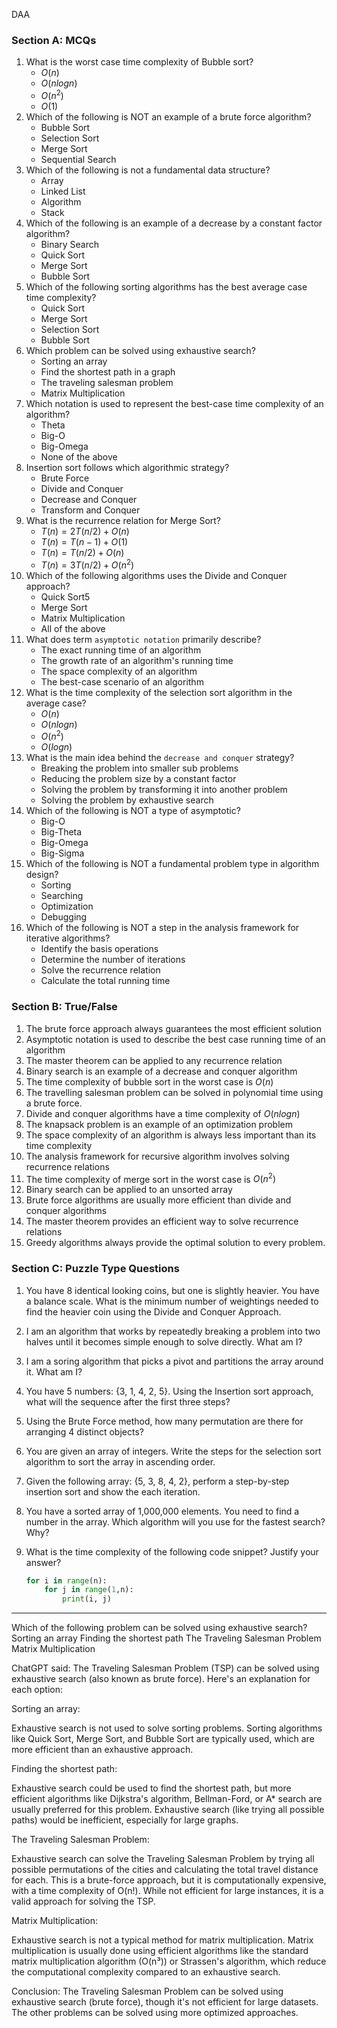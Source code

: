 DAA

### Section A: MCQs
1. What is the worst case time complexity of Bubble sort?
    - $O(n)$
    - $O(n log n)$
    - $O(n^2)$
    - $O(1)$
2. Which of the following is NOT an example of a brute force algorithm?
    - Bubble Sort
    - Selection Sort
    - Merge Sort
    - Sequential Search
3. Which of the following is not a fundamental data structure?
    - Array
    - Linked List
    - Algorithm
    - Stack
4. Which of the following is an example of a decrease by a constant factor algorithm?
    - Binary Search
    - Quick Sort
    - Merge Sort
    - Bubble Sort
5. Which of the following sorting algorithms has the best average case time complexity?
    - Quick Sort
    - Merge Sort
    - Selection Sort
    - Bubble Sort
6. Which problem can be solved using exhaustive search?
    - Sorting an array
    - Find the shortest path in a graph
    - The traveling salesman problem
    - Matrix Multiplication
7. Which notation is used to represent the best-case time complexity of an algorithm?
    - Theta
    - Big-O
    - Big-Omega
    - None of the above
8. Insertion sort follows which algorithmic strategy?
    - Brute Force
    - Divide and Conquer
    - Decrease and Conquer
    - Transform and Conquer
9. What is the recurrence relation for Merge Sort?
    - $T(n) = 2T(n/2) + O(n)$
    - $T(n) = T(n-1) + O(1)$
    - $T(n) = T(n/2) + O(n)$
    - $T(n) = 3T(n/2) + O(n^2)$
10. Which of the following algorithms uses the Divide and Conquer approach?
    - Quick Sort5
    - Merge Sort
    - Matrix Multiplication
    - All of the above
11. What does term `asymptotic notation` primarily describe?
    - The exact running time of an algorithm
    - The growth rate of an algorithm's running time
    - The space complexity of an algorithm
    - The best-case scenario of an algorithm
12. What is the time complexity of the selection sort algorithm in the average case?
    - $O(n)$
    - $O(n log n)$
    - $O(n^2)$
    - $O(log n)$
13. What is the main idea behind the `decrease and conquer` strategy?
    - Breaking the problem into smaller sub problems
    - Reducing the problem size by a constant factor
    - Solving the problem by transforming it into another problem
    - Solving the problem by exhaustive search
14. Which of the following is NOT a type of asymptotic?
    - Big-O
    - Big-Theta
    - Big-Omega
    - Big-Sigma
15. Which of the following is NOT a fundamental problem type in algorithm design?
    - Sorting
    - Searching
    - Optimization
    - Debugging
16. Which of the following is NOT a step in the analysis framework for iterative algorithms?
    - Identify the basis operations
    - Determine the number of iterations
    - Solve the recurrence relation
    - Calculate the total running time
   

### Section B: True/False
1. The brute force approach always guarantees the most efficient solution
2. Asymptotic notation is used to describe the best case running time of an algorithm
3. The master theorem can be applied to any recurrence relation
4. Binary search is an example of a decrease and conquer algorithm
5. The time complexity of bubble sort in the worst case is $O(n)$
6. The travelling salesman problem can be solved in polynomial time using a brute force.
7. Divide and conquer algorithms have a time complexity of $O(n log n)$
8. The knapsack problem is an example of an optimization problem
9. The space complexity of an algorithm is always less important than its time complexity
10. The analysis framework for recursive algorithm involves solving recurrence relations
11. The time complexity of merge sort in the worst case is $O(n^2)$
12. Binary search can be applied to an unsorted array
13. Brute force algorithms are usually more efficient than divide and conquer algorithms
14. The master theorem provides an efficient way to solve recurrence relations
15. Greedy algorithms always provide the optimal solution to every problem.

### Section C: Puzzle Type Questions
1. You have 8 identical looking coins, but one is slightly heavier. You have a balance scale. What is the minimum number of weightings needed to find the heavier coin using the Divide and Conquer Approach.

2. I am an algorithm that works by repeatedly breaking a problem into two halves until it becomes simple enough to solve directly. What am I?

3. I am a soring algorithm that picks a pivot and partitions the array around it. What am I?

4. You have 5 numbers: {3, 1, 4, 2, 5}. Using the Insertion sort approach, what will the sequence after the first three steps?

5. Using the Brute Force method, how many permutation are there for arranging 4 distinct objects?

6. You are given an array of integers. Write the steps for the selection sort algorithm to sort the array in ascending order.

7. Given the following array: {5, 3, 8, 4, 2}, perform a step-by-step insertion sort and show the each iteration.

8. You have a sorted array of 1,000,000 elements. You need to find a number in the array. Which algorithm will you use for the fastest search? Why?

9. What is the time complexity of the following code snippet? Justify your answer?
	```py
	for i in range(n):
		for j in range(1,n):
			print(i, j)
	```


------------------------------------------------------------------------------------------------------------
Which of the following problem can be solved using exhaustive search?
Sorting an array
Finding the shortest path
The Traveling Salesman Problem
Matrix Multiplication

ChatGPT said:
The Traveling Salesman Problem (TSP) can be solved using exhaustive search (also known as brute force). Here's an explanation for each option:

Sorting an array:

Exhaustive search is not used to solve sorting problems. Sorting algorithms like Quick Sort, Merge Sort, and Bubble Sort are typically used, which are more efficient than an exhaustive approach.

Finding the shortest path:

Exhaustive search could be used to find the shortest path, but more efficient algorithms like Dijkstra's algorithm, Bellman-Ford, or A* search are usually preferred for this problem. Exhaustive search (like trying all possible paths) would be inefficient, especially for large graphs.

The Traveling Salesman Problem:

Exhaustive search can solve the Traveling Salesman Problem by trying all possible permutations of the cities and calculating the total travel distance for each. This is a brute-force approach, but it is computationally expensive, with a time complexity of O(n!). While not efficient for large instances, it is a valid approach for solving the TSP.

Matrix Multiplication:

Exhaustive search is not a typical method for matrix multiplication. Matrix multiplication is usually done using efficient algorithms like the standard matrix multiplication algorithm (O(n³)) or Strassen's algorithm, which reduce the computational complexity compared to an exhaustive search.

Conclusion:
The Traveling Salesman Problem can be solved using exhaustive search (brute force), though it's not efficient for large datasets. The other problems can be solved using more optimized approaches.
